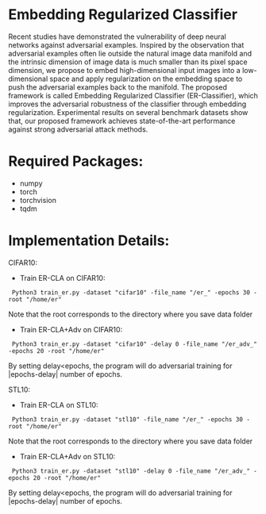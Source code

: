 # Embedding Regularized Classifier
Recent studies have demonstrated the vulnerability of deep neural networks against adversarial examples. Inspired by the observation that adversarial examples often lie outside the natural image data manifold and the intrinsic dimension of image data is much smaller than its pixel space dimension, we propose to embed high-dimensional input images into a low-dimensional space and apply regularization on the embedding space to push the adversarial examples back to the manifold. The proposed framework is called Embedding Regularized Classifier (ER-Classifier), which improves the adversarial robustness of the classifier through embedding regularization. Experimental results on several benchmark datasets show that, our proposed framework achieves state-of-the-art performance against strong adversarial attack methods.

# Required Packages:  
- numpy  
- torch  
- torchvision
- tqdm

# Implementation Details:

CIFAR10:

- Train ER-CLA on CIFAR10:  

``` Python3 train_er.py -dataset "cifar10" -file_name "/er_" -epochs 30 -root "/home/er"```

Note that the root corresponds to the directory where you save data folder

- Train ER-CLA+Adv on CIFAR10:  

``` Python3 train_er.py -dataset "cifar10" -delay 0 -file_name "/er_adv_" -epochs 20 -root "/home/er"```

By setting delay<epochs, the program will do adversarial training for |epochs-delay| number of epochs.

STL10:

- Train ER-CLA on STL10:  

``` Python3 train_er.py -dataset "stl10" -file_name "/er_" -epochs 30 -root "/home/er"```

Note that the root corresponds to the directory where you save data folder

- Train ER-CLA+Adv on STL10:  

``` Python3 train_er.py -dataset "stl10" -delay 0 -file_name "/er_adv_" -epochs 20 -root "/home/er"```

By setting delay<epochs, the program will do adversarial training for |epochs-delay| number of epochs.

